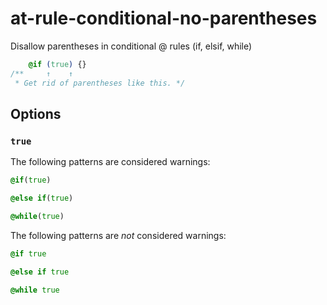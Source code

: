 # at-rule-conditional-no-parentheses

Disallow parentheses in conditional @ rules (if, elsif, while)

```css
    @if (true) {}
/**     ↑    ↑
 * Get rid of parentheses like this. */
```



## Options

### `true`

The following patterns are considered warnings:

```scss
@if(true)
```

```scss
@else if(true)
```

```scss
@while(true)
```

The following patterns are *not* considered warnings:

```scss
@if true
```

```scss
@else if true
```

```scss
@while true
```
